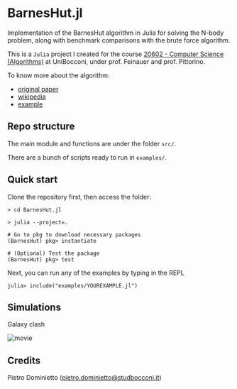 # BarnesHut.jl

 Implementation of the BarnesHut algorithm in Julia for solving the N-body problem, along with benchmark comparisons with the brute force algorithm.

 This is a `Julia` project I created for the course [20602 - Computer Science (Algorithms)](https://didattica.unibocconi.eu/ts/tsn_anteprima.php?cod_ins=20602&anno=2021&IdPag=6164) at UniBocconi, under prof. Feinauer and prof. Pittorino.
 
 To know more about the algorithm: 
 - [original paper](https://doi.org/10.1038%2F324446a0)
 - [wikipedia](https://en.wikipedia.org/wiki/Barnes–Hut_simulation)
 - [example](https://jheer.github.io/barnes-hut/)

## Repo structure
The main module and functions are under the folder `src/`.

There are a bunch of scripts ready to run in `examples/`.

## Quick start
Clone the repository first, then access the folder:
```
> cd BarnesHut.jl

> julia --project=.

# Go to pkg to download necessary packages
(BarnesHut) pkg> instantiate

# (Optional) Test the package 
(BarnesHut) pkg> test
```
Next, you can run any of the examples by typing in the REPL

```
julia> include("examples/YOUREXAMPLE.jl")
```

## Simulations
Galaxy clash

![movie](https://raw.githubusercontent.com/PietroDomi/BarnesHut.jl/main/galaxy-clash.gif)

## Credits
Pietro Dominietto (pietro.dominietto@studbocconi.it)
